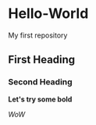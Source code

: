 # Hello-World
My first repository

## First Heading

### Second Heading
**Let's try some bold**

*WoW*
